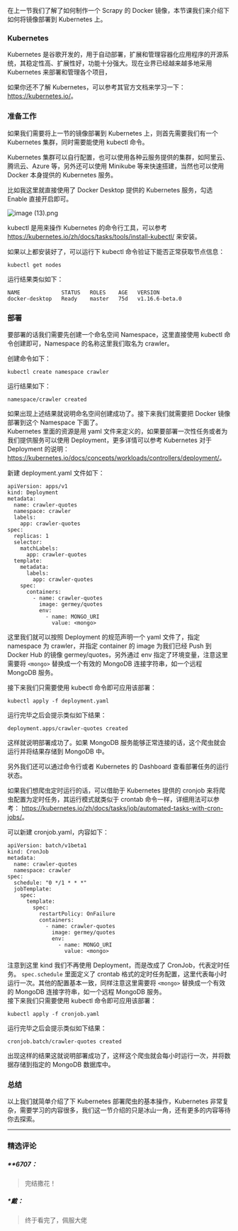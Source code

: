 <p data-nodeid="719">在上一节我们了解了如何制作一个 Scrapy 的 Docker 镜像，本节课我们来介绍下如何将镜像部署到 Kubernetes 上。</p>



<h3 data-nodeid="917" class="">Kubernetes</h3>

<p data-nodeid="5">Kubernetes 是谷歌开发的，用于自动部署，扩展和管理容器化应用程序的开源系统，其稳定性高、扩展性好，功能十分强大。现在业界已经越来越多地采用 Kubernetes 来部署和管理各个项目，</p>
<p data-nodeid="6">如果你还不了解 Kubernetes，可以参考其官方文档来学习一下： <a href="https://kubernetes.io/" data-nodeid="49">https://kubernetes.io/</a>。</p>
<h3 data-nodeid="1115" class="">准备工作</h3>

<p data-nodeid="8">如果我们需要将上一节的镜像部署到 Kubernetes 上，则首先需要我们有一个 Kubernetes 集群，同时需要能使用 kubectl 命令。</p>
<p data-nodeid="9">Kubernetes 集群可以自行配置，也可以使用各种云服务提供的集群，如阿里云、腾讯云、Azure 等，另外还可以使用 Minikube 等来快速搭建，当然也可以使用 Docker 本身提供的 Kubernetes 服务。</p>
<p data-nodeid="1501">比如我这里就直接使用了 Docker Desktop 提供的 Kubernetes 服务，勾选 Enable 直接开启即可。</p>
<p data-nodeid="1502" class=""><img src="https://s0.lgstatic.com/i/image/M00/40/A7/Ciqc1F8zZ0eAS3RkAADg5KBv-5U920.png" alt="image (13).png" data-nodeid="1510"></p>


<p data-nodeid="1715" class="">kubectl 是用来操作 Kubernetes 的命令行工具，可以参考 <a href="https://kubernetes.io/zh/docs/tasks/tools/install-kubectl/" data-nodeid="1719">https://kubernetes.io/zh/docs/tasks/tools/install-kubectl/</a> 来安装。</p>

<p data-nodeid="13">如果以上都安装好了，可以运行下 kubectl 命令验证下能否正常获取节点信息：</p>
<pre class="lang-java" data-nodeid="2540"><code data-language="java">kubectl get nodes 
</code></pre>




<p data-nodeid="15">运行结果类似如下：</p>
<pre class="lang-java" data-nodeid="2745"><code data-language="java">NAME &nbsp; &nbsp; &nbsp; &nbsp; &nbsp; &nbsp; STATUS &nbsp; ROLES &nbsp;  AGE &nbsp; VERSION 
docker-desktop &nbsp; Ready &nbsp;  master &nbsp; <span class="hljs-number">75d</span> &nbsp; v1.<span class="hljs-number">16.6</span>-beta.<span class="hljs-number">0</span> 
</code></pre>

<h3 data-nodeid="2950" class="">部署</h3>

<p data-nodeid="18">要部署的话我们需要先创建一个命名空间 Namespace，这里直接使用 kubectl 命令创建即可，Namespace 的名称这里我们取名为 crawler。</p>
<p data-nodeid="19">创建命令如下：</p>
<pre class="lang-java" data-nodeid="3156"><code data-language="java">kubectl create namespace crawler 
</code></pre>

<p data-nodeid="21">运行结果如下：</p>
<pre class="lang-java" data-nodeid="3361"><code data-language="java">namespace/crawler created 
</code></pre>

<p data-nodeid="23">如果出现上述结果就说明命名空间创建成功了。接下来我们就需要把 Docker 镜像部署到这个 Namespace 下面了。<br>
Kubernetes 里面的资源是用 yaml 文件来定义的，如果要部署一次性任务或者为我们提供服务可以使用 Deployment，更多详情可以参考 Kubernetes 对于 Deployment 的说明： <a href="https://kubernetes.io/docs/concepts/workloads/controllers/deployment/" data-nodeid="74">https://kubernetes.io/docs/concepts/workloads/controllers/deployment/</a>。</p>
<p data-nodeid="24">新建 deployment.yaml 文件如下：</p>
<pre class="lang-yaml" data-nodeid="6641"><code data-language="yaml"><span class="hljs-attr">apiVersion:</span> <span class="hljs-string">apps/v1</span> 
<span class="hljs-attr">kind:</span> <span class="hljs-string">Deployment</span> 
<span class="hljs-attr">metadata:</span> 
  <span class="hljs-attr">name:</span> <span class="hljs-string">crawler-quotes</span> 
  <span class="hljs-attr">namespace:</span> <span class="hljs-string">crawler</span> 
  <span class="hljs-attr">labels:</span> 
 &nbsp;  <span class="hljs-attr">app:</span> <span class="hljs-string">crawler-quotes</span> 
<span class="hljs-attr">spec:</span> 
  <span class="hljs-attr">replicas:</span> <span class="hljs-number">1</span> 
  <span class="hljs-attr">selector:</span> 
 &nbsp;  <span class="hljs-attr">matchLabels:</span> 
 &nbsp; &nbsp;  <span class="hljs-attr">app:</span> <span class="hljs-string">crawler-quotes</span> 
  <span class="hljs-attr">template:</span> 
 &nbsp;  <span class="hljs-attr">metadata:</span> 
 &nbsp; &nbsp;  <span class="hljs-attr">labels:</span> 
 &nbsp; &nbsp; &nbsp;  <span class="hljs-attr">app:</span> <span class="hljs-string">crawler-quotes</span> 
 &nbsp;  <span class="hljs-attr">spec:</span> 
 &nbsp; &nbsp;  <span class="hljs-attr">containers:</span> 
 &nbsp; &nbsp; &nbsp;  <span class="hljs-bullet">-</span> <span class="hljs-attr">name:</span> <span class="hljs-string">crawler-quotes</span> 
 &nbsp; &nbsp; &nbsp; &nbsp;  <span class="hljs-attr">image:</span> <span class="hljs-string">germey/quotes</span> 
 &nbsp; &nbsp; &nbsp; &nbsp;  <span class="hljs-attr">env:</span> 
 &nbsp; &nbsp; &nbsp; &nbsp; &nbsp;  <span class="hljs-bullet">-</span> <span class="hljs-attr">name:</span> <span class="hljs-string">MONGO_URI</span> 
 &nbsp; &nbsp; &nbsp; &nbsp; &nbsp; &nbsp;  <span class="hljs-attr">value:</span> <span class="hljs-string">&lt;mongo&gt;</span> 
</code></pre>
















<p data-nodeid="7159">这里我们就可以按照 Deployment 的规范声明一个 yaml 文件了，指定 namespace 为 crawler，并指定 container 的 image 为我们已经 Push 到 Docker Hub 的镜像 germey/quotes，另外通过 env 指定了环境变量，注意这里需要将 <code data-backticks="1" data-nodeid="7162">&lt;mongo&gt;</code> 替换成一个有效的 MongoDB 连接字符串，如一个远程 MongoDB 服务。</p>
<p data-nodeid="7160">接下来我们只需要使用 kubectl 命令即可应用该部署：</p>



<pre class="lang-java" data-nodeid="6846"><code data-language="java">kubectl apply -f deployment.yaml 
</code></pre>

<p data-nodeid="28">运行完毕之后会提示类似如下结果：</p>
<pre class="lang-java" data-nodeid="7369"><code data-language="java">deployment.apps/crawler-quotes created 
</code></pre>

<p data-nodeid="7574">这样就说明部署成功了。如果 MongoDB 服务能够正常连接的话，这个爬虫就会运行并将结果存储到 MongoDB 中。</p>
<p data-nodeid="7575">另外我们还可以通过命令行或者 Kubernetes 的 Dashboard 查看部署任务的运行状态。</p>

<p data-nodeid="31">如果我们想爬虫定时运行的话，可以借助于 Kubernetes 提供的 cronjob 来将爬虫配置为定时任务，其运行模式就类似于 crontab 命令一样，详细用法可以参考： <a href="https://kubernetes.io/zh/docs/tasks/job/automated-tasks-with-cron-jobs/" data-nodeid="89">https://kubernetes.io/zh/docs/tasks/job/automated-tasks-with-cron-jobs/</a>。</p>
<p data-nodeid="32">可以新建 cronjob.yaml，内容如下：</p>
<pre class="lang-java" data-nodeid="7782"><code data-language="java">apiVersion: batch/v1beta1 
kind: CronJob 
metadata: 
  name: crawler-quotes 
  namespace: crawler 
spec: 
  schedule: <span class="hljs-string">"0 */1 * * *"</span> 
  jobTemplate: 
 &nbsp;  spec: 
 &nbsp; &nbsp;  template: 
 &nbsp; &nbsp; &nbsp;  spec: 
 &nbsp; &nbsp; &nbsp; &nbsp;  restartPolicy: OnFailure 
 &nbsp; &nbsp; &nbsp; &nbsp;  containers: 
 &nbsp; &nbsp; &nbsp; &nbsp; &nbsp;  - name: crawler-quotes 
 &nbsp; &nbsp; &nbsp; &nbsp; &nbsp; &nbsp;  image: germey/quotes 
 &nbsp; &nbsp; &nbsp; &nbsp; &nbsp; &nbsp;  env: 
 &nbsp; &nbsp; &nbsp; &nbsp; &nbsp; &nbsp; &nbsp;  - name: MONGO_URI 
 &nbsp; &nbsp; &nbsp; &nbsp; &nbsp; &nbsp; &nbsp; &nbsp;  value: &lt;mongo&gt; 
</code></pre>

<p data-nodeid="34">注意到这里 kind 我们不再使用 Deployment，而是改成了 CronJob，代表定时任务。 <code data-backticks="1" data-nodeid="93">spec.schedule</code> 里面定义了 crontab 格式的定时任务配置，这里代表每小时运行一次。其他的配置基本一致，同样注意这里需要将 <code data-backticks="1" data-nodeid="95">&lt;mongo&gt;</code> 替换成一个有效的 MongoDB 连接字符串，如一个远程 MongoDB 服务。<br>
接下来我们只需要使用 kubectl 命令即可应用该部署：</p>
<pre class="lang-java" data-nodeid="7987"><code data-language="java">kubectl apply -f cronjob.yaml 
</code></pre>

<p data-nodeid="36">运行完毕之后会提示类似如下结果：</p>
<pre class="lang-java" data-nodeid="8192"><code data-language="java">cronjob.batch/crawler-quotes created 
</code></pre>

<p data-nodeid="38">出现这样的结果这就说明部署成功了，这样这个爬虫就会每小时运行一次，并将数据存储到指定的 MongoDB 数据库中。</p>
<h3 data-nodeid="513" class="">总结</h3>


<p data-nodeid="40">以上我们就简单介绍了下 Kubernetes 部署爬虫的基本操作，Kubernetes 非常复杂，需要学习的内容很多，我们这一节介绍的只是冰山一角，还有更多的内容等待你去探索。</p>

---

### 精选评论

##### **6707：
> 完结撒花！

##### *戴：
> 终于看完了，佩服大佬

